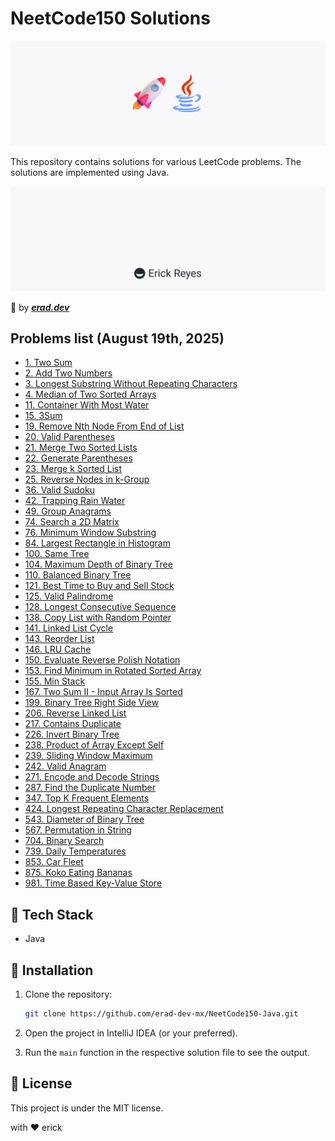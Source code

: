 # NeetCode150 Solutions

![NeetCode150](assets/main.png)

This repository contains solutions for various LeetCode problems. The solutions are implemented using Java.

![erad](assets/erad.png)

:rocket: by __*[erad.dev](https://erad.dev/)*__

## Problems list (August 19th, 2025)

- [1. Two Sum](https://github.com/erad-dev-mx/NeetCode150-Java/tree/master/src/LeetCode1)
- [2. Add Two Numbers](https://github.com/erad-dev-mx/NeetCode150-Java/tree/master/src/LeetCode2)
- [3. Longest Substring Without Repeating Characters](https://github.com/erad-dev-mx/NeetCode150-Java/tree/master/src/LeetCode3)
- [4. Median of Two Sorted Arrays](https://github.com/erad-dev-mx/NeetCode150-Java/tree/master/src/LeetCode4)
- [11. Container With Most Water](https://github.com/erad-dev-mx/NeetCode150-Java/tree/master/src/LeetCode11)
- [15. 3Sum](https://github.com/erad-dev-mx/NeetCode150-Java/tree/master/src/LeetCode15)
- [19. Remove Nth Node From End of List](https://github.com/erad-dev-mx/NeetCode150-Java/tree/master/src/LeetCode19)
- [20. Valid Parentheses](https://github.com/erad-dev-mx/NeetCode150-Java/tree/master/src/LeetCode20)
- [21. Merge Two Sorted Lists](https://github.com/erad-dev-mx/NeetCode150-Java/tree/master/src/LeetCode21)
- [22. Generate Parentheses](https://github.com/erad-dev-mx/NeetCode150-Java/tree/master/src/LeetCode22)
- [23. Merge k Sorted List](https://github.com/erad-dev-mx/NeetCode150-Java/tree/master/src/LeetCode23)
- [25. Reverse Nodes in k-Group](https://github.com/erad-dev-mx/NeetCode150-Java/tree/master/src/LeetCode25)
- [36. Valid Sudoku](https://github.com/erad-dev-mx/NeetCode150-Java/tree/master/src/LeetCode36)
- [42. Trapping Rain Water](https://github.com/erad-dev-mx/NeetCode150-Java/tree/master/src/LeetCode42)
- [49. Group Anagrams](https://github.com/erad-dev-mx/NeetCode150-Java/tree/master/src/LeetCode49)
- [74. Search a 2D Matrix](https://github.com/erad-dev-mx/NeetCode150-Java/tree/master/src/LeetCode74)
- [76. Minimum Window Substring](https://github.com/erad-dev-mx/NeetCode150-Java/tree/master/src/LeetCode76)
- [84. Largest Rectangle in Histogram](https://github.com/erad-dev-mx/NeetCode150-Java/tree/master/src/LeetCode84)
- [100. Same Tree](https://github.com/erad-dev-mx/NeetCode150-Java/tree/master/src/LeetCode100)
- [104. Maximum Depth of Binary Tree](https://github.com/erad-dev-mx/NeetCode150-Java/tree/master/src/LeetCode104)
- [110. Balanced Binary Tree](https://github.com/erad-dev-mx/NeetCode150-Java/tree/master/src/LeetCode110)
- [121. Best Time to Buy and Sell Stock](https://github.com/erad-dev-mx/NeetCode150-Java/tree/master/src/LeetCode121)
- [125. Valid Palindrome](https://github.com/erad-dev-mx/NeetCode150-Java/tree/master/src/LeetCode125)
- [128. Longest Consecutive Sequence](https://github.com/erad-dev-mx/NeetCode150-Java/tree/master/src/LeetCode128)
- [138. Copy List with Random Pointer](https://github.com/erad-dev-mx/NeetCode150-Java/tree/master/src/LeetCode138)
- [141. Linked List Cycle](https://github.com/erad-dev-mx/NeetCode150-Java/tree/master/src/LeetCode141)
- [143. Reorder List](https://github.com/erad-dev-mx/NeetCode150-Java/tree/master/src/LeetCode143)
- [146. LRU Cache](https://github.com/erad-dev-mx/NeetCode150-Java/tree/master/src/LeetCode146)
- [150. Evaluate Reverse Polish Notation](https://github.com/erad-dev-mx/NeetCode150-Java/tree/master/src/LeetCode150)
- [153. Find Minimum in Rotated Sorted Array](https://github.com/erad-dev-mx/NeetCode150-Java/tree/master/src/LeetCode153)
- [155. Min Stack](https://github.com/erad-dev-mx/NeetCode150-Java/tree/master/src/LeetCode155)
- [167. Two Sum II - Input Array Is Sorted](https://github.com/erad-dev-mx/NeetCode150-Java/tree/master/src/LeetCode167)
- [199. Binary Tree Right Side View](https://github.com/erad-dev-mx/NeetCode150-Java/tree/master/src/LeetCode199)
- [206. Reverse Linked List](https://github.com/erad-dev-mx/NeetCode150-Java/tree/master/src/LeetCode206)
- [217. Contains Duplicate](https://github.com/erad-dev-mx/NeetCode150-Java/tree/master/src/LeetCode217)
- [226. Invert Binary Tree](https://github.com/erad-dev-mx/NeetCode150-Java/tree/master/src/LeetCode226)
- [238. Product of Array Except Self](https://github.com/erad-dev-mx/NeetCode150-Java/tree/master/src/LeetCode238)
- [239. Sliding Window Maximum](https://github.com/erad-dev-mx/NeetCode150-Java/tree/master/src/LeetCode239)
- [242. Valid Anagram](https://github.com/erad-dev-mx/NeetCode150-Java/tree/master/src/LeetCode242)
- [271. Encode and Decode Strings](https://github.com/erad-dev-mx/NeetCode150-Java/tree/master/src/LeetCode271)
- [287. Find the Duplicate Number](https://github.com/erad-dev-mx/NeetCode150-Java/tree/master/src/LeetCode287)
- [347. Top K Frequent Elements](https://github.com/erad-dev-mx/NeetCode150-Java/tree/master/src/LeetCode347)
- [424. Longest Repeating Character Replacement](https://github.com/erad-dev-mx/NeetCode150-Java/tree/master/src/LeetCode424)
- [543. Diameter of Binary Tree](https://github.com/erad-dev-mx/NeetCode150-Java/tree/master/src/LeetCode543)
- [567. Permutation in String](https://github.com/erad-dev-mx/NeetCode150-Java/tree/master/src/LeetCode567)
- [704. Binary Search](https://github.com/erad-dev-mx/NeetCode150-Java/tree/master/src/LeetCode704)
- [739. Daily Temperatures](https://github.com/erad-dev-mx/NeetCode150-Java/tree/master/src/LeetCode739)
- [853. Car Fleet](https://github.com/erad-dev-mx/NeetCode150-Java/tree/master/src/LeetCode853)
- [875. Koko Eating Bananas](https://github.com/erad-dev-mx/NeetCode150-Java/tree/master/src/LeetCode875)
- [981. Time Based Key-Value Store](https://github.com/erad-dev-mx/NeetCode150-Java/tree/master/src/LeetCode981)

## :hammer: Tech Stack

- Java

## :running: Installation

1. Clone the repository:
    ```sh
    git clone https://github.com/erad-dev-mx/NeetCode150-Java.git
    ```

2. Open the project in IntelliJ IDEA (or your preferred).

3. Run the `main` function in the respective solution file to see the output.

## :scroll: License

This project is under the MIT license.

with :heart: erick